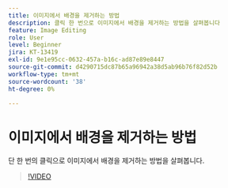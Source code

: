 ```yaml
---
title: 이미지에서 배경을 제거하는 방법
description: 클릭 한 번으로 이미지에서 배경을 제거하는 방법을 살펴봅니다
feature: Image Editing
role: User
level: Beginner
jira: KT-13419
exl-id: 9e1e95cc-0632-457a-b16c-ad87e89e8447
source-git-commit: d4290715dc87b65a96942a38d5ab96b76f82d52b
workflow-type: tm+mt
source-wordcount: '38'
ht-degree: 0%

---
```


# 이미지에서 배경을 제거하는 방법

단 한 번의 클릭으로 이미지에서 배경을 제거하는 방법을 살펴봅니다.

>[!VIDEO](https://video.tv.adobe.com/v/3420220?quality=12&learn=on&hidetitle=true)
